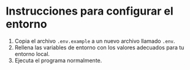 # Instrucciones para configurar el entorno

1. Copia el archivo `.env.example` a un nuevo archivo llamado `.env`.
2. Rellena las variables de entorno con los valores adecuados para tu entorno local.
3. Ejecuta el programa normalmente.
